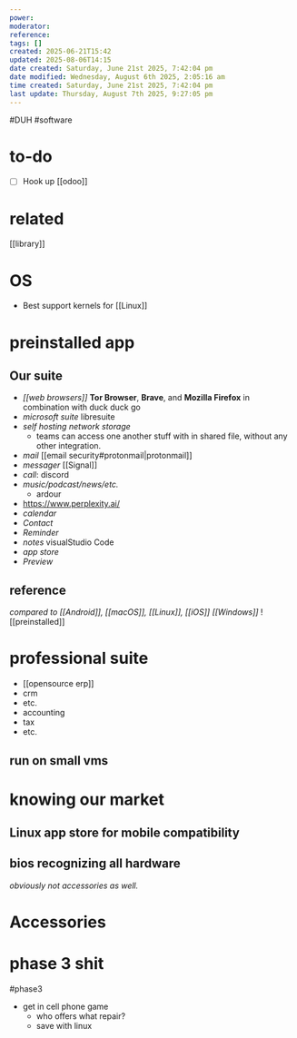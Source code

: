 ```yaml
---
power: 
moderator: 
reference: 
tags: []
created: 2025-06-21T15:42
updated: 2025-08-06T14:15
date created: Saturday, June 21st 2025, 7:42:04 pm
date modified: Wednesday, August 6th 2025, 2:05:16 am
time created: Saturday, June 21st 2025, 7:42:04 pm
last update: Thursday, August 7th 2025, 9:27:05 pm
---
```

#DUH #software 

# to-do
- [ ] Hook up [[odoo]]



# related
[[library]]

# OS 
- Best support kernels for [[Linux]]
# preinstalled app

## Our suite
- *[[web browsers]]* **Tor Browser**, **Brave**, and **Mozilla Firefox** in combination with duck duck go
- *microsoft suite* libresuite
- *self hosting network storage*
	- teams can access one another stuff with in shared file, without any other integration.
- *mail* [[email security#protonmail|protonmail]]
- *messager* [[Signal]]
- *call*: discord
- *music/podcast/news/etc.*
	- ardour
- https://www.perplexity.ai/
- *calendar*
- *Contact*
- *Reminder*
- *notes* visualStudio Code
- *app store*
- *Preview*
## reference
*compared to [[Android]], [[macOS]], [[Linux]], [[iOS]] [[Windows]]*
![[preinstalled]]



# professional suite
- [[opensource erp]]
- crm
- etc.
- accounting
- tax
- etc.
## run on small vms
# knowing our market
## Linux app store for mobile compatibility

## bios recognizing all hardware
*obviously not accessories as well.*
# Accessories

# phase 3 shit
#phase3 
- get in cell phone game
	- who offers what repair?
	- save with linux
# 
